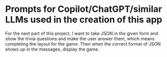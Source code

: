 # Prompts for Copilot/ChatGPT/similar LLMs used in the creation of this app

For the next part of this project, I want to take JSON in the given form and show the trivia questions and make the user answer them, which means completing the layout for the game. Then when the correct format of JSON shows up in the messages, display the game.
